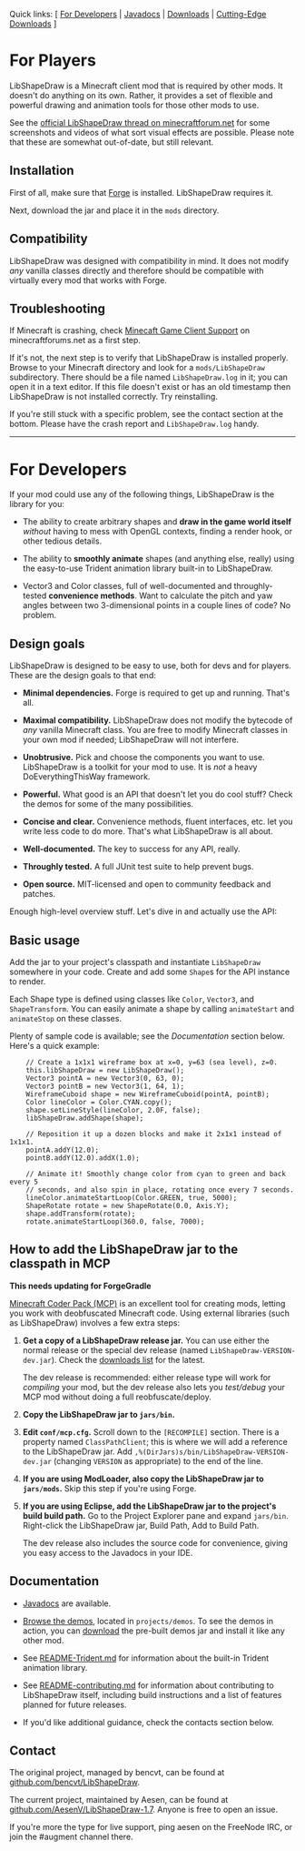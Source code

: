 Quick links: [ [For Developers](#for-developers) | [Javadocs](http://ci.gameminers.com/LibShapeDraw/javadoc) | [Downloads](https://github.com/AesenV/LibShapeDraw-1.7/downloads) | [Cutting-Edge Downloads](http://ci.gameminers.com/LibShapeDraw) ]

# For Players

LibShapeDraw is a Minecraft client mod that is required by other mods.
It doesn't do anything on its own. Rather, it provides a set of flexible and
powerful drawing and animation tools for those other mods to use.

See the [official LibShapeDraw thread on minecraftforum.net](http://www.minecraftforum.net/topic/1458931-libshapedraw/)
for some screenshots and videos of what sort visual effects are possible. Please note that these are somewhat out-of-date,
but still relevant.

## Installation

First of all, make sure that [Forge](http://www.minecraftforge.net/forum/) is installed. LibShapeDraw requires it.

Next, download the jar and place it in the `mods` directory.

## Compatibility

LibShapeDraw was designed with compatibility in mind. It does not modify *any*
vanilla classes directly and therefore should be compatible with virtually every
mod that works with Forge.

## Troubleshooting

If Minecraft is crashing, check [Minecaft Game Client Support](http://www.minecraftforum.net/forum/151-minecraft-game-client-support/)
on minecraftforums.net as a first step.

If it's not, the next step is to verify that LibShapeDraw is installed properly.
Browse to your Minecraft directory and look for a `mods/LibShapeDraw`
subdirectory. There should be a file named `LibShapeDraw.log` in it; you can
open it in a text editor. If this file doesn't exist or has an old timestamp
then LibShapeDraw is not installed correctly. Try reinstalling.

If you're still stuck with a specific problem, see the contact section at the
bottom. Please have the crash report and `LibShapeDraw.log` handy.

----

# For Developers

If your mod could use any of the following things, LibShapeDraw is the library
for you:

 +  The ability to create arbitrary shapes and **draw in the game world itself**
    *without* having to mess with OpenGL contexts, finding a render hook, or
    other tedious details.

 +  The ability to **smoothly animate** shapes (and anything else, really) using
    the easy-to-use Trident animation library built-in to LibShapeDraw.

 +  Vector3 and Color classes, full of well-documented and throughly-tested
    **convenience methods**. Want to calculate the pitch and yaw angles between
    two 3-dimensional points in a couple lines of code? No problem.

## Design goals

LibShapeDraw is designed to be easy to use, both for devs and for players. These
are the design goals to that end:

 +  **Minimal dependencies.** Forge is required to get up and running. That's all.

 +  **Maximal compatibility.** LibShapeDraw does not modify the bytecode of
    *any* vanilla Minecraft class. You are free to modify Minecraft classes in
    your own mod if needed; LibShapeDraw will not interfere.

 +  **Unobtrusive.** Pick and choose the components you want to use.
    LibShapeDraw is a toolkit for your mod to use. It is *not* a heavy
    DoEverythingThisWay framework.

 +  **Powerful.** What good is an API that doesn't let you do cool stuff? Check
    the demos for some of the many possibilities.

 +  **Concise and clear.** Convenience methods, fluent interfaces, etc. let you
    write less code to do more. That's what LibShapeDraw is all about.

 +  **Well-documented.** The key to success for any API, really.

 +  **Throughly tested.** A full JUnit test suite to help prevent bugs.

 +  **Open source.** MIT-licensed and open to community feedback and patches.

Enough high-level overview stuff. Let's dive in and actually use the API:

## Basic usage

Add the jar to your project's classpath and instantiate `LibShapeDraw` somewhere
in your code. Create and add some `Shape`s for the API instance to render.

Each Shape type is defined using classes like `Color`, `Vector3`, and
`ShapeTransform`. You can easily animate a shape by calling `animateStart` and
`animateStop` on these classes.

Plenty of sample code is available; see the *Documentation* section below.
Here's a quick example:

        // Create a 1x1x1 wireframe box at x=0, y=63 (sea level), z=0.
        this.libShapeDraw = new LibShapeDraw();
        Vector3 pointA = new Vector3(0, 63, 0);
        Vector3 pointB = new Vector3(1, 64, 1);
        WireframeCuboid shape = new WireframeCuboid(pointA, pointB);
        Color lineColor = Color.CYAN.copy();
        shape.setLineStyle(lineColor, 2.0F, false);
        libShapeDraw.addShape(shape);
        
        // Reposition it up a dozen blocks and make it 2x1x1 instead of 1x1x1.
        pointA.addY(12.0);
        pointB.addY(12.0).addX(1.0);
        
        // Animate it! Smoothly change color from cyan to green and back every 5
        // seconds, and also spin in place, rotating once every 7 seconds.
        lineColor.animateStartLoop(Color.GREEN, true, 5000);
        ShapeRotate rotate = new ShapeRotate(0.0, Axis.Y);
        shape.addTransform(rotate);
        rotate.animateStartLoop(360.0, false, 7000);

## How to add the LibShapeDraw jar to the classpath in MCP

**This needs updating for ForgeGradle**

[Minecraft Coder Pack (MCP)](http://mcp.ocean-labs.de/index.php/MCP_Releases)
is an excellent tool for creating mods, letting you work with deobfuscated
Minecraft code. Using external libraries (such as LibShapeDraw) involves a few
extra steps:

1.  **Get a copy of a LibShapeDraw release jar.** You can use either the normal
    release or the special dev release (named `LibShapeDraw-VERSION-dev.jar`).
    Check the [downloads list](https://github.com/AesenV/LibShapeDraw-1.7/downloads)
    for the latest.
    
    The dev release is recommended: either release type will work for
    *compiling* your mod, but the dev release also lets you *test/debug* your
    MCP mod without doing a full reobfuscate/deploy.

2.  **Copy the LibShapeDraw jar to `jars/bin`.**

3.  **Edit `conf/mcp.cfg`.** Scroll down to the `[RECOMPILE]` section. There is
    a property named `ClassPathClient`; this is where we will add a reference to
    the LibShapeDraw jar. Add `,%(DirJars)s/bin/LibShapeDraw-VERSION-dev.jar`
    (changing `VERSION` as appropriate) to the end of the line.

4.  **If you are using ModLoader, also copy the LibShapeDraw jar to
    `jars/mods`.** Skip this step if you're using Forge.

5.  **If you are using Eclipse, add the LibShapeDraw jar to the project's build
    build path.** Go to the Project Explorer pane and expand `jars/bin`.
    Right-click the LibShapeDraw jar, Build Path, Add to Build Path.
    
    The dev release also includes the source code for convenience, giving you
    easy access to the Javadocs in your IDE.

## Documentation

 +  [Javadocs](http://ci.gameminers.com/LibShapeDraw1.7/javadoc) are
    available.

 +  [Browse the demos](https://github.com/AesenV/LibShapeDraw-1.7/tree/master/projects/demos/src/main/java/libshapedraw/demos),
    located in `projects/demos`. To see the demos in action, you can
    [download](https://github.com/AesenV/LibShapeDraw-1.7/downloads) the pre-built
    demos jar and install it like any other mod.

 +  See [README-Trident.md](https://github.com/AesenV/LibShapeDraw-1.7/blob/master/README-Trident.md)
    for information about the built-in Trident animation library.

 +  See [README-contributing.md](https://github.com/AesenV/LibShapeDraw-1.7/blob/master/README-contributing.md)
    for information about contributing to LibShapeDraw itself, including build
    instructions and a list of features planned for future releases.

 +  If you'd like additional guidance, check the contacts section below.

## Contact

The original project, managed by bencvt, can be found at
[github.com/bencvt/LibShapeDraw](https://github.com/bencvt/LibShapeDraw).

The current project, maintained by Aesen, can be found at
[github.com/AesenV/LibShapeDraw-1.7](https://github.com/AesenV/LibShapeDraw-1.7).
Anyone is free to open an issue.

If you're more the type for live support, ping aesen on the FreeNode IRC, or join
the #augment channel there.

